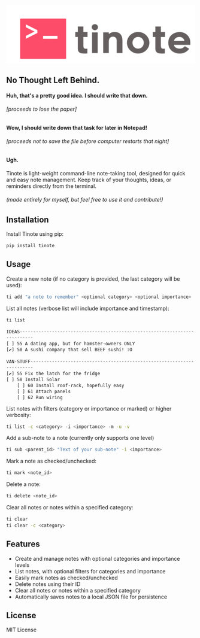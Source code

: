 ![Logo](https://raw.githubusercontent.com/aPeter1/tinote/main/assets/color-logo-no-background.png)

## No Thought Left Behind.

#### Huh, that's a pretty good idea. I should write that down. 

###### [proceeds to lose the paper]

#### Wow, I should write down that task for later in Notepad!

###### [proceeds not to save the file before computer restarts that night]

#### Ugh.

Tinote is light-weight command-line note-taking tool, designed for quick and easy note management. Keep track of your thoughts, ideas, or reminders directly from the terminal.

###### (made entirely for myself, but feel free to use it and contribute!)

## Installation

Install Tinote using pip:

```bash
pip install tinote
```

## Usage

Create a new note (if no category is provided, the last category will be used):

```bash
ti add "a note to remember" <optional category> <optional importance>
```

List all notes (verbose list will include importance and timestamp):

```bash
ti list
```

```output
IDEAS---------------------------------------------------------------------------
[ ] 55 A dating app, but for hamster-owners ONLY
[✔] 58 A sushi company that sell BEEF sushi! :O

VAN-STUFF-----------------------------------------------------------------------
[✔] 55 Fix the latch for the fridge
[ ] 58 Install Solar
    [ ] 60 Install roof-rack, hopefully easy
    [ ] 61 Attach panels
    [ ] 62 Run wiring
```

List notes with filters (category or importance or marked) or higher verbosity:

```bash
ti list -c <category> -i <importance> -m -u -v
```

Add a sub-note to a note (currently only supports one level)

```bash
ti sub <parent_id> "Text of your sub-note" -i <importance>
```

Mark a note as checked/unchecked:

```bash
ti mark <note_id>
```

Delete a note:

```bash
ti delete <note_id>
```

Clear all notes or notes within a specified category:

```bash
ti clear
ti clear -c <category>
```

## Features

- Create and manage notes with optional categories and importance levels
- List notes, with optional filters for categories and importance
- Easily mark notes as checked/unchecked
- Delete notes using their ID
- Clear all notes or notes within a specified category
- Automatically saves notes to a local JSON file for persistence

## License

MIT License

